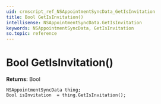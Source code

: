 ```yaml
---
uid: crmscript_ref_NSAppointmentSyncData_GetIsInvitation
title: Bool GetIsInvitation()
intellisense: NSAppointmentSyncData.GetIsInvitation
keywords: NSAppointmentSyncData, GetIsInvitation
so.topic: reference
---
```


# Bool GetIsInvitation()

**Returns:** Bool

```crmscript
NSAppointmentSyncData thing;
Bool isInvitation  = thing.GetIsInvitation();
```

